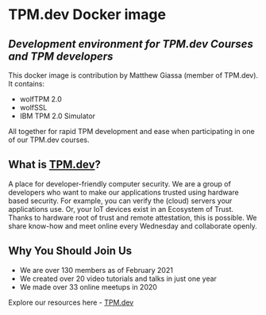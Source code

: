 # TPM.dev Docker image
## _Development environment for TPM.dev Courses and TPM developers_

This docker image is contribution by Matthew Giassa (member of TPM.dev). It contains:
* wolfTPM 2.0
* wolfSSL
* IBM TPM 2.0 Simulator

All together for rapid TPM development and ease when participating in one of our TPM.dev courses.

## What is [TPM.dev](https://www.tpm.dev "TPM.dev Homepage")?

A place for developer-friendly computer security. We are a group of developers who want to make our applications trusted using hardware based security. For example, you can verify the (cloud) servers your applications use. Or, your IoT devices exist in an Ecosystem of Trust. Thanks to hardware root of trust and remote attestation, this is possible. We share know-how and meet online every Wednesday and collaborate openly.

## Why You Should Join Us

* We are over 130 members as of February 2021
* We created over 20 video tutorials and talks in just one year
* We made over 33 online meetups in 2020

Explore our resources here - [TPM.dev](https://www.tpm.dev "TPM.dev Homepage")
